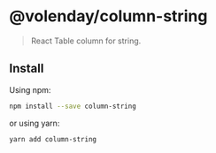 # @volenday/column-string

> React Table column for string.

## Install

Using npm:

```sh
npm install --save column-string
```

or using yarn:

```sh
yarn add column-string
```

